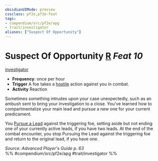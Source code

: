 ```yaml
---
obsidianUIMode: preview
cssclass: pf2e,pf2e-feat
tags:
- compendium/src/pf2e/apg
- trait/investigator
aliases: ["Suspect Of Opportunity"]
---
```

# Suspect Of Opportunity  [R](rules/core-rulebook/chapter-9-playing-the-game.md#Actions "Reaction") *Feat 10*  
[investigator](rules/traits/investigator-apg.md)  

- **Frequency**: once per hour
- **Trigger** A foe takes a [hostile](rules/conditions.md#Hostile) action against you in combat.
- **Activity** Reaction

Sometimes something intrudes upon your case unexpectedly, such as an ambush sent to bring your investigation to a close. You've learned how to compartmentalize your main lead and pursue a new one for your current predicament.

You [Pursue a Lead](rules/actions/pursue-a-lead-apg.md) against the triggering foe, setting aside but not ending one of your currently active leads, if you have two leads. At the end of the combat encounter, you stop Pursuing the Lead against the triggering foe and return to the original lead, if you have one.

*Source: Advanced Player's Guide p. 63*  
%% #compendium/src/pf2e/apg #trait/investigator %%